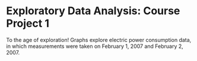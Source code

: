 # Exploratory Data Analysis: Course Project 1
To the age of exploration! Graphs explore electric power consumption data, in which measurements were taken on February 1, 2007 and February 2, 2007. 
